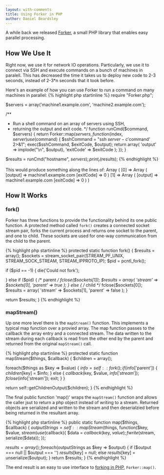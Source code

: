 ```yaml
---
layout: with-comments
title: Using Forker in PHP
author: Daniel Beardsley
---
```


A while back we released [Forker](http://github.com/ifixit/Forker), a small PHP
library that enables easy parallel processing.  

How We Use It
------------
Right now, we use it for network IO operations.  Particularly, we use it to
connect via SSH and execute commands on a bunch of machines in paralell.  This
has decreased the time it takes us to deploy new code to 2-3 seconds, instead
of 2-3*n seconds that it took before.

Here's an example of how you can use Forker to run a command on many machines
in parallel:
{% highlight php startinline %}
require "Forker.php";

$servers = array('machine1.example.com', 'machine2.example.com');

/**
 * Run a shell command on an array of servers using SSH,
 * returning the output and exit code.
 */
function runCmd($command, $servers) {
    return Forker::map($servers,
    function($index, $server) use ($command) {
        $sshCommand = "ssh $server -c '$command' 2>&1";
        exec($sshCommand, $exitCode, $output);
        return array(
            'output' => implode("\n", $output),
            'exitCode' => $exitCode
        );
    });
}

$results = runCmd("hostname", $servers);
print_r($results);
{% endhighlight %}

This would produce something along the lines of:
    Array
    (
        [0] => Array
            (
                [output] => machine1.example.com
                [exitCode] => 0
            )
        [1] => Array
            (
                [output] => machine1.example.com
                [exitCode] => 0
            )
    )


How It Works
------------

### fork()

Forker has three functions to provide the functionality
behind its one public function.  A protected method called
`fork()` creates a connected socket stream pair, forks the current
process and returns one socket to the parent, and one to
child. These sockets are used for one-way communication from
the child to the parent.

{% highlight php startinline %}
protected static function fork() {
   $results = array();
   $sockets = stream_socket_pair(STREAM_PF_UNIX,
                                 STREAM_SOCK_STREAM,
                                 STREAM_IPPROTO_IP);
   $pid     = pcntl_fork();

   if ($pid == -1) {
      die('Could not fork');

   } else if ($pid) {
        /* parent */
       fclose($sockets[1]);
       $results = array(
          'stream' => $sockets[0],
          'parent' => true
       );
   } else {
       /* child */
       fclose($sockets[0]);
       $results = array(
          'stream' => $sockets[1],
          'parent' => false
       );
   }

   return $results;
}
{% endhighlight %}


### mapStream()

Up one more level there is the `mapStream()` function.
This implements a typical map function over a provied array.
The map function passes to the callback the array entry and a connected stream.
The data written to the stream during each callback is read
from the other end by the parent and returned from the original
`mapStream()` call.

{% highlight php startinline %}
protected static function mapStream($things, $callback) {
   $children = array();

   foreach($things as $key => $value) {
      $info = self::fork();
      if ($info['parent']) {
         $children[$key] = $info;
      } else {
         $callback($key, $value, $info['stream']);
         fclose($info['stream']);
         exit;
      }
   }

   return self::getChildrenOutput($children);
}
{% endhighlight %}

The final public function 'map()' wraps the `mapStream()`
function and allows the caller jsut to return a php
object instead of writing to a stream.  Returned objects are serialized
and written to the stream and then deserialzied before being returned
in the resultant array.

{% highlight php startinline %}
public static function map($things, $callback) {
   $outputStrings = self::mapStream($things,
   function($key, $value, $stream) use ($callback){
      $data = $callback($key, $value);
      fwrite($stream, serialize($data));
   });

   $results = array();
   foreach ($outputStrings as $key => $output) {
      if ($output === null || $output === '')
         $results[$key] = null;
      else
         $results[$key] = unserialize($output);
   }
   return $results;
}
{% endhighlight %}

The end result is an easy to use interface to [forking in
PHP](https://github.com/iFixit/forker), `Forker::map()`.

